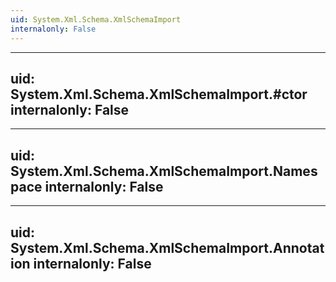 ```yaml
---
uid: System.Xml.Schema.XmlSchemaImport
internalonly: False
---
```


---
uid: System.Xml.Schema.XmlSchemaImport.#ctor
internalonly: False
---

---
uid: System.Xml.Schema.XmlSchemaImport.Namespace
internalonly: False
---

---
uid: System.Xml.Schema.XmlSchemaImport.Annotation
internalonly: False
---
